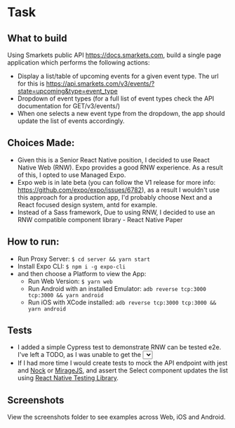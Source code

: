 # Task

## What to build

Using Smarkets public API https://docs.smarkets.com, build a single page application which performs the following actions:
- Display a list/table of upcoming events for a given event type. The url for this is https://api.smarkets.com/v3/events/?state=upcoming&type=event_type
- Dropdown of event types (for a full list of event types check the API documentation for GET/v3/events/)
- When one selects a new event type from the dropdown, the app should update the list of events accordingly.


## Choices Made:

- Given this is a Senior React Native position, I decided to use React Native Web (RNW). Expo provides a good RNW experience. As a result of this, I opted to use Managed Expo.
- Expo web is in late beta (you can follow the V1 release for more info: https://github.com/expo/expo/issues/6782), as a result I wouldn't use this approach for a production app, I'd probably choose Next and a React focused design system, antd for example. 
- Instead of a Sass framework, Due to using RNW, I decided to use an RNW compatible component library - React Native Paper 

## How to run:
- Run Proxy Server: `$ cd server && yarn start`
- Install Expo CLI: `$ npm i -g expo-cli`
- and then choose a Platform to view the App:
    - Run Web Version: `$ yarn web` 
    - Run Android with an installed Emulator: `adb reverse tcp:3000 tcp:3000 && yarn android`
    - Run iOS with XCode installed: `adb reverse tcp:3000 tcp:3000 && yarn android`

## Tests

- I added a simple Cypress test to demonstrate RNW can be tested e2e. I've left a TODO, as I was unable to get the <select/> box working with Cypress. I'm more familiar with Detox. 
- If I had more time I would create tests to mock the API endpoint with jest and [Nock](https://github.com/nock/nock) or [MirageJS](https://miragejs.com/), and assert the Select component updates the list using [React Native Testing Library](https://github.com/callstack/react-native-testing-library). 
  
## Screenshots

View the screenshots folder to see examples across Web, iOS and Android.
